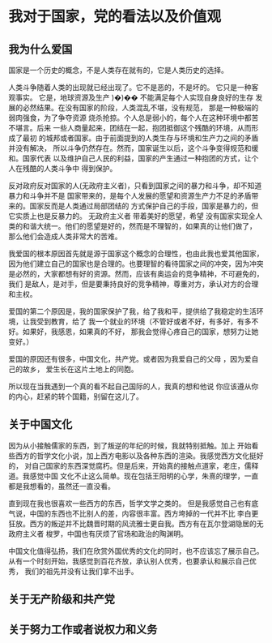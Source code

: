 # 我对于国家，党的看法以及价值观

## 我为什么爱国

国家是一个历史的概念，不是人类存在就有的，它是人类历史的选择。

人类斗争随着人类的出现就已经出现了。它不是恶的，不是坏的。
它只是一种客观事实。
它是，地球资源及生产 )�)�� 不能满足每个人实现自身良好的生存
发展的必然结果。在没有国家的阶段，人类混乱不堪，没有规范，
那是一种极端的弱肉强食，为了争夺资源
烧杀抢掠。个人总是弱小的，每个人在这种环境中都苦不堪言。后来
一些人商量起来，团结在一起，抱团抵御这个残酷的环境，从而形成了最初
的城邦或者国家。由于前面提到的人类生存与环境和生产力之间的矛盾并没有解决，
所以斗争仍然存在。然而，国家诞生以后，这个斗争变得规范和缓和。国家代表
以及维护自己人民的利益，国家的产生通过一种抱团的方式，让个人在残酷的人类斗争中
得到保护。

反对政府反对国家的人(无政府主义者)，只看到国家之间的暴力和斗争，却不知道暴力和斗争并不是
国家带来的，是每个人发展的愿望和资源生产力不足的矛盾带来的。国家反而是人类通过局部团结的
方式保护自己的手段，国家是暴力的，但它实质上也是反暴力的。
无政府主义者
带着美好的愿望，希望
没有国家实现全人类的和谐大统一。他们的愿望是好的，然而是不理智的，如果真的让他们做了，
那么他们会造成人类非常大的苦难。

我爱国的根本原因首先就是源于国家这个概念的合理性，也由此我也爱其他国家，
因为他们建立自己的国家也是合理的。也要理智的看待国家之间的冲突，因为冲突
是必然的，大家都想有好的资源。然而，应该有奥运会的竞争精神，不可避免的，我们
是敌人，是对手，但是要秉持良好的竞争精神，尊重对方，承认对方的合理和主权。

爱国的第二个原因是，我的国家保护了我，给了我和平，提供给了我稳定的生活环境，让我受到教育，给了
我一个就业的环境（不管好或者不好，有多好，有多不好。如果好，我感恩，如果真的不好，
那我会觉得心疼自己的国家，想努力让她变好。）

爱国的原因还有很多，中国文化，共产党。或者因为我爱自己的父母 ，因为爱自己的故乡，
爱生长在这片土地上的同胞。

所以现在当我遇到一个真的看不起自己国际的人，我真的想和他说
你应该遵从你的内心，赶紧的转个国籍，别留在这儿了。

## 关于中国文化

因为从小接触儒家的东西，到了叛逆的年纪的时候，我就特别抵触。加上
开始看些西方的哲学文化小说，加上西方电影以及各种东西的渲染。我感觉西方文化挺好的，
对自己国家的东西深觉腐朽。但是后来，开始真的接触点道家，老庄，儒释道。我感觉中国
文化不止这么简单。现在包括王阳明的心学，朱熹的理学，一直都是我想看的，虽然还一直没看。

直到现在我也很喜欢一些西方的东西，哲学文学之类的。
但是我感觉自己也有底气说，中国的东西也不比别人的差，内容很丰富。西方垮掉的一代并不比
李白更狂放。西方的叛逆并不比魏晋时期的风流雅士更自我。西方有在瓦尔登湖隐居的无政府主义者
梭罗，中国也有厌烦了官场和政治的陶渊明。

中国文化值得弘扬，我们在欣赏外国优秀的文化的同时，也不应该忘了展示自己。
从有一个时刻开始，我感觉到百花齐放，承认别人优秀，也要承认和展示自己优秀，
我们的祖先并没有让我们拿不出手。

## 关于无产阶级和共产党

## 关于努力工作或者说权力和义务
